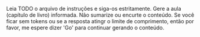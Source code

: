 Leia TODO o arquivo de instruções e siga-os estritamente. Gere a aula (capítulo de livro) informada. Não sumarize ou encurte o conteúdo. Se você ficar sem tokens ou se a resposta atingr o limite de comprimento, então por favor, me espere dizer 'Go' para continuar gerando o conteúdo.